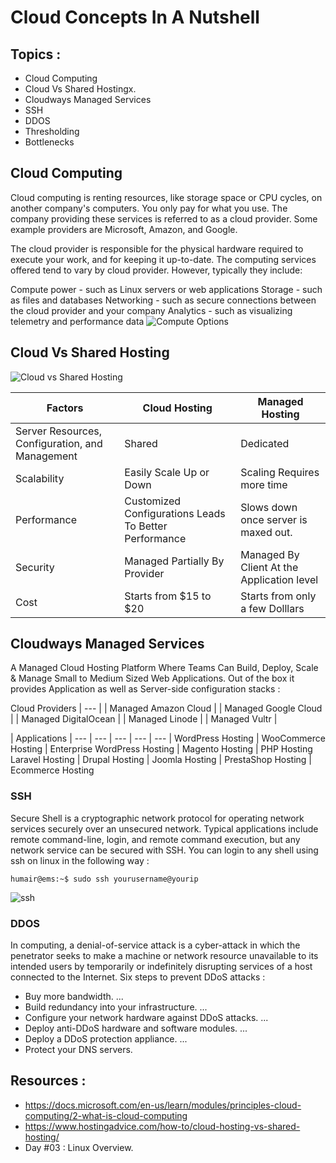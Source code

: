 # Cloud Concepts In A Nutshell
## Topics :
* Cloud Computing
* Cloud Vs Shared Hostingx. 
* Cloudways Managed Services
* SSH
* DDOS
* Thresholding
* Bottlenecks
          

## Cloud Computing 
Cloud computing is renting resources, like storage space or CPU cycles, on another company's computers. You only pay for what you use. The company providing these services is referred to as a cloud provider. Some example providers are Microsoft, Amazon, and Google.

The cloud provider is responsible for the physical hardware required to execute your work, and for keeping it up-to-date. The computing services offered tend to vary by cloud provider. However, typically they include:

Compute power - such as Linux servers or web applications
Storage - such as files and databases
Networking - such as secure connections between the cloud provider and your company
Analytics - such as visualizing telemetry and performance data
![Compute Options](https://docs.microsoft.com/en-us/learn/modules/principles-cloud-computing/media/2-vm-vs-container-vs-serverless.png)

## Cloud Vs Shared Hosting
![Cloud vs Shared Hosting](https://www.hostingadvice.com/wp-content/uploads/2017/11/server-comparison.jpg)

Factors  | Cloud Hosting | Managed Hosting
-------- | --------------| ----------------|
Server Resources, Configuration, and Management|Shared | Dedicated
Scalability | Easily Scale Up or Down | Scaling Requires more time
Performance | Customized Configurations Leads To Better Performance | Slows down once server is maxed out.
Security | Managed Partially By Provider | Managed By Client At the Application level
Cost | Starts from $15 to $20 | Starts from only a few Dolllars

## Cloudways Managed Services
A Managed Cloud Hosting Platform Where Teams Can Build, Deploy, Scale & Manage Small to Medium Sized Web Applications. 
Out of the box it provides Application as well as Server-side configuration stacks :

Cloud Providers
| --- | 
| Managed Amazon Cloud | 
| Managed Google Cloud | 
| Managed DigitalOcean | 
| Managed Linode |
| Managed Vultr |

| Applications |
--- | --- | --- | --- | --- |
WordPress Hosting | WooCommerce Hosting | Enterprise WordPress Hosting | Magento Hosting | PHP Hosting
Laravel Hosting | Drupal Hosting | Joomla Hosting | PrestaShop Hosting | Ecommerce Hosting

### SSH

Secure Shell is a cryptographic network protocol for operating network services securely over an unsecured network. Typical applications include remote command-line, login, and remote command execution, but any network service can be secured with SSH. 
You can login to any shell using ssh on linux in the following way :

```console
humair@ems:~$ sudo ssh yourusername@yourip
```
![ssh](https://i.ibb.co/qCrb5Pk/Screenshot-from-2020-02-12-05-20-44.png)
### DDOS
In computing, a denial-of-service attack is a cyber-attack in which the penetrator seeks to make a machine or network resource unavailable to its intended users by temporarily or indefinitely disrupting services of a host connected to the Internet.
Six steps to prevent DDoS attacks :
* Buy more bandwidth. ...
* Build redundancy into your infrastructure. ...
* Configure your network hardware against DDoS attacks. ...
* Deploy anti-DDoS hardware and software modules. ...
* Deploy a DDoS protection appliance. ...
* Protect your DNS servers.
## Resources :
* https://docs.microsoft.com/en-us/learn/modules/principles-cloud-computing/2-what-is-cloud-computing
* https://www.hostingadvice.com/how-to/cloud-hosting-vs-shared-hosting/
* Day #03 : Linux Overview.

